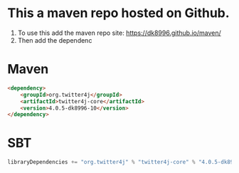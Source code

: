 # This a maven repo hosted on Github.  
1) To use this add the maven repo site: https://dk8996.github.io/maven/
2) Then add the dependenc
# Maven
```html
<dependency>
    <groupId>org.twitter4j</groupId>
    <artifactId>twitter4j-core</artifactId>
    <version>4.0.5-dk8996-10</version>
</dependency>
```

# SBT
```scala
libraryDependencies += "org.twitter4j" % "twitter4j-core" % "4.0.5-dk8996-10"
```
